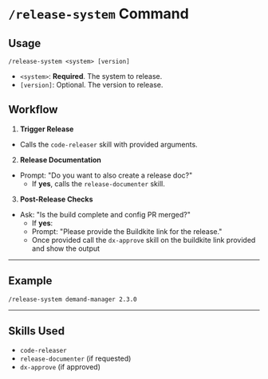 # `/release-system` Command

## Usage

```shell
/release-system <system> [version]
```
- `<system>`: **Required**. The system to release.
- `[version]`: Optional. The version to release.

## Workflow

1. **Trigger Release**
  - Calls the `code-releaser` skill with provided arguments.

2. **Release Documentation**
  - Prompt: "Do you want to also create a release doc?"
    - If **yes**, calls the `release-documenter` skill.

3. **Post-Release Checks**
  - Ask: "Is the build complete and config PR merged?"
    - If **yes**:
     - Prompt: "Please provide the Buildkite link for the release."
      - Once provided call the `dx-approve` skill on the buildkite link provided and show the output

---

## Example

```shell
/release-system demand-manager 2.3.0
```

---

## Skills Used

- `code-releaser`
- `release-documenter` (if requested)
- `dx-approve` (if approved)
